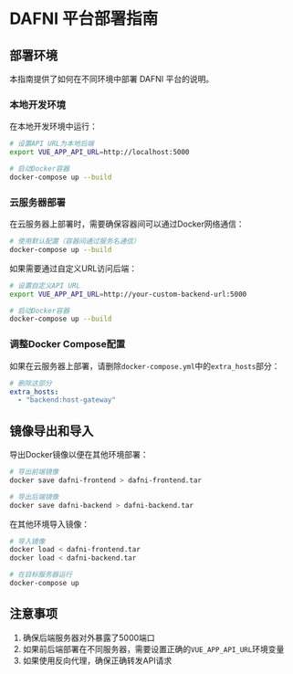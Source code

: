 # DAFNI 平台部署指南

## 部署环境

本指南提供了如何在不同环境中部署 DAFNI 平台的说明。

### 本地开发环境

在本地开发环境中运行：

```bash
# 设置API URL为本地后端
export VUE_APP_API_URL=http://localhost:5000

# 启动Docker容器
docker-compose up --build
```

### 云服务器部署

在云服务器上部署时，需要确保容器间可以通过Docker网络通信：

```bash
# 使用默认配置（容器间通过服务名通信）
docker-compose up --build
```

如果需要通过自定义URL访问后端：

```bash
# 设置自定义API URL
export VUE_APP_API_URL=http://your-custom-backend-url:5000

# 启动Docker容器
docker-compose up --build
```

### 调整Docker Compose配置

如果在云服务器上部署，请删除`docker-compose.yml`中的`extra_hosts`部分：

```yaml
# 删除这部分
extra_hosts:
  - "backend:host-gateway"
```

## 镜像导出和导入

导出Docker镜像以便在其他环境部署：

```bash
# 导出前端镜像
docker save dafni-frontend > dafni-frontend.tar

# 导出后端镜像
docker save dafni-backend > dafni-backend.tar
```

在其他环境导入镜像：

```bash
# 导入镜像
docker load < dafni-frontend.tar
docker load < dafni-backend.tar

# 在目标服务器运行
docker-compose up
```

## 注意事项

1. 确保后端服务器对外暴露了5000端口
2. 如果前后端部署在不同服务器，需要设置正确的`VUE_APP_API_URL`环境变量
3. 如果使用反向代理，确保正确转发API请求 